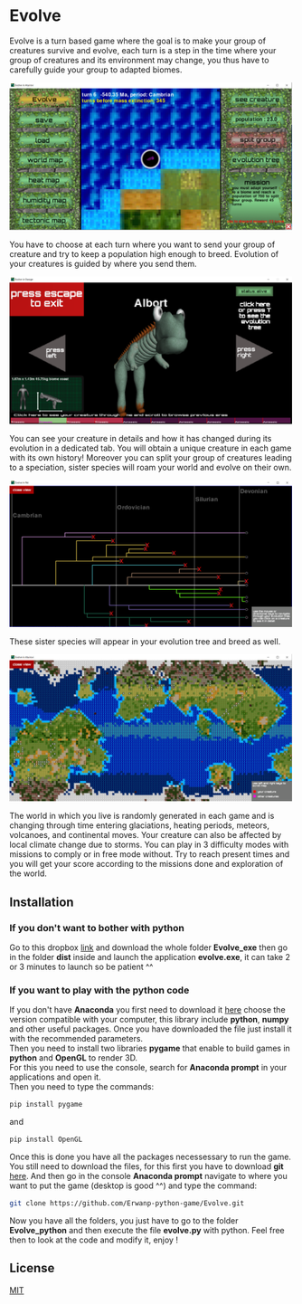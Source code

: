 # Evolve

Evolve is a turn based game where the goal is to make your group of creatures survive and evolve, each turn is a step in the time where your group of creatures and its environment may change, you thus have to carefully guide your group to adapted biomes.

<p align="left">
  <img src="menu.png" width="500" title="hover text">
</p>

You have to choose at each turn where you want to send your group of creature and try to keep a population high enough to breed. Evolution of your creatures is guided by where you send them.

<p align="left">
  <img src="creature.png" width="500" title="hover text">
</p>

You can see your creature in details and how it has changed during its evolution in a dedicated tab. You will obtain a unique creature in each game with its own history! Moreover you can split your group of creatures leading to a speciation, sister species will roam your world and evolve on their own.

<p align="left">
  <img src="tree.png" width="500" title="hover text">
</p>

These sister species will appear in your evolution tree and breed as well.

<p align="left">
  <img src="map.png" width="500" title="hover text">
</p>

The world in which you live is randomly generated in each game and is changing through time entering glaciations, heating periods, meteors, volcanoes, and continental moves. Your creature can also be affected by local climate change due to storms.
You can play in 3 difficulty modes with missions to comply or in free mode without. Try to reach present times and you will get your score according to the missions done and exploration of the world.

## Installation

### If you don't want to bother with python

Go to this dropbox [link](https://pip.pypa.io/en/stable/) and download the whole folder **Evolve_exe** then go in the folder **dist** inside and launch the application **evolve.exe**, it can take 2 or 3 minutes to launch so be patient ^^


### If you want to play with the python code

If you don't have **Anaconda** you first need to download it [here](https://www.anaconda.com/products/individual) choose the version compatible with your computer, this library include **python**, **numpy** and other useful packages.
Once you have downloaded the file just install it with the recommended parameters.\
Then you need to install two libraries **pygame** that enable to build games in **python** and **OpenGL** to render 3D.\
For this you need to use the console, search for **Anaconda prompt** in your applications and open it.\
Then you need to type the commands:
```bash
pip install pygame
```
and

```bash
pip install OpenGL
```
Once this is done you have all the packages necessessary to run the game. You still need to download the files, for this first you have to download **git** [here](https://git-scm.com/downloads).
And then go in the console **Anaconda prompt** navigate to where you want to put the game (desktop is good ^^) and type the command:
```bash
git clone https://github.com/Erwanp-python-game/Evolve.git
```
Now you have all the folders, you just have to go to the folder **Evolve_python** and then execute the file **evolve.py** with python. Feel free then to look at the code and modify it, enjoy !

## License
[MIT](https://choosealicense.com/licenses/mit/)
